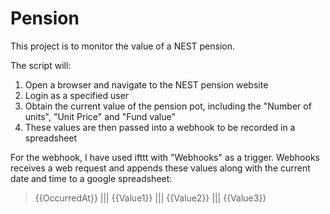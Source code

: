 # Pension

This project is to monitor the value of a NEST pension. 

The script will:
1. Open a browser and navigate to the NEST pension website
2. Login as a specified user
3. Obtain the current value of the pension pot, including the "Number of units", "Unit Price" and "Fund value"
4. These values are then passed into a webhook to be recorded in a spreadsheet 

For the webhook, I have used ifttt with "Webhooks" as a trigger.
Webhooks receives a web request and appends these values along with the current date and time to a google spreadsheet:
> {{OccurredAt}} ||| {{Value1}} ||| {{Value2}} ||| {{Value3}}

